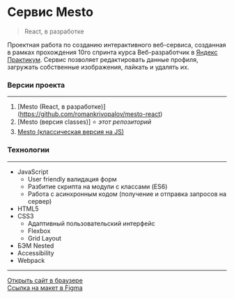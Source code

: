 # **Cервис Mesto**
> React, в разработке

Проектная работа по созданию интерактивного веб-сервиса, созданная в рамках прохождения 10го спринта курса Веб-разработчик в [Яндекс Практикум](https://practicum.yandex.ru "сервис онлайн-образования"). Сервис позволяет редактировать данные профиля, загружать собственные изображения, лайкать и удалять их.

### **Версии проекта**
***
1. [Mesto (React, в разработке)] (https://github.com/romankrivopalov/mesto-react)
1. [Mesto (версия classes)] :star: *этот репозиторий*
2. [Mesto (классическая версия на JS)](https://github.com/romankrivopalov/mesto-classic)

### **Технологии**
***
* JavaScript
  * User friendly валидация форм
  * Разбитие скрипта на модули с классами (ES6)
  * Работа с асинхронным кодом (получение и отправка запросов на сервер)
* HTML5
* CSS3
  * Адаптивный пользовательский интерфейс
  * Flexbox
  * Grid Layout
* БЭМ Nested
* Accessibility
* Webpack

***
[Открыть сайт в браузере](https://romankrivopalov.github.io/mesto/)\
[Ссылка на макет в Figma](https://www.figma.com/file/2cn9N9jSkmxD84oJik7xL7/JavaScript.-Sprint-4?node-id=0%3A1)
